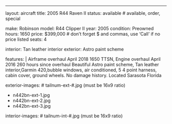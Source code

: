 ---
layout: aircraft
title: 2005 R44 Raven II
status: available # available, order, special

make: Robinson
model: R44 Clipper II
year: 2005
condition: Preowned 
hours: 1650
price: $399,000 # don’t forget $ and commas, use ‘Call’ if no price listed 
seats: 4

interior: Tan leather interior
exterior: Astro paint scheme

features: | 
  Airframe overhaul April 2018 1650 TTSN, Engine overhaul April 2016 260 hours since overhaul Beautiful Astro paint scheme, Tan leather interior,Garmin 420,bubble windows, air conditioned, 5 4 point harness, cabin cover, ground wheels. No damage history. Located Sarasota Florida
  
exterior-images: # tailnum-ext-#.jpg (must be 16x9 ratio)
  - n442bn-ext-1.jpg
  - n442bn-ext-2.jpg
  - n442bn-ext-3.jpg

interior-images: # tailnum-int-#.jpg (must be 16x9 ratio)
